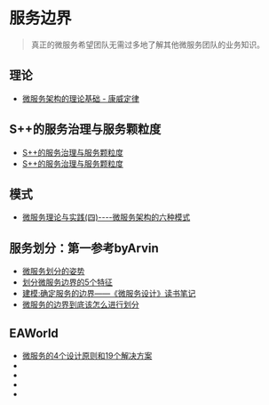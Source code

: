 # 服务边界
> 真正的微服务希望团队无需过多地了解其他微服务团队的业务知识。

## 理论
- [微服务架构的理论基础 - 康威定律](https://blog.csdn.net/weixin_33814685/article/details/90681732)

## S++的服务治理与服务颗粒度
- [S++的服务治理与服务颗粒度](https://blog.51cto.com/11534574/1877478)
- [S++的服务治理与服务颗粒度](https://blog.csdn.net/baidu_26780083/article/details/87902877)

## 模式
- [微服务理论与实践(四)----微服务架构的六种模式](https://blog.csdn.net/sunhuiliang85/article/details/52976210)

## 服务划分：第一参考byArvin
- [微服务划分的姿势](https://blog.csdn.net/tTU1EvLDeLFq5btqiK/article/details/91349994)
- [划分微服务边界的5个特征](https://blog.csdn.net/qq_16605855/article/details/81503838)
- [建模:确定服务的边界——《微服务设计》读书笔记](https://blog.csdn.net/weixin_30791095/article/details/95006146)
- [微服务的边界到底该怎么进行划分](https://blog.csdn.net/weixin_39098944/article/details/107136417)

## EAWorld

- [微服务的4个设计原则和19个解决方案](https://blog.csdn.net/weixin_45443931/article/details/98869435)
- []()
- []()
- []()
- []()
